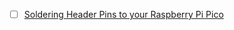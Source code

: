 

- [ ] [Soldering Header Pins to your Raspberry Pi Pico](https://www.youtube.com/watch?v=R11QanPDccs)
